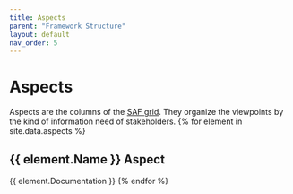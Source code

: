 ```yaml
---
title: Aspects
parent: "Framework Structure"
layout: default
nav_order: 5
---
```

# Aspects
Aspects are the columns of the [SAF grid](../index.md#saf-grid). They organize the viewpoints by the kind of information need of stakeholders.
{% for element in site.data.aspects %}
<H2 id={{ element.ID }}> {{ element.Name }} Aspect</H2>
{{ element.Documentation }}
{% endfor %}
